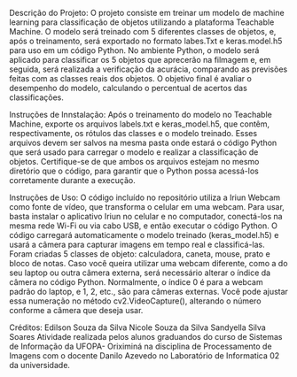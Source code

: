 Descrição do Projeto:
O projeto consiste em treinar um modelo de machine learning para classificação de objetos utilizando a plataforma Teachable Machine. O modelo será treinado com 5 diferentes classes de objetos, e, após o treinamento, será exportado no formato labes.Txt e keras.model.h5 para uso em um código Python. No ambiente Python, o modelo será aplicado para classificar os 5 objetos que aprecerão na filmagem e, em seguida, será realizada a verificação da acurácia, comparando as previsões feitas com as classes reais dos objetos. O objetivo final é avaliar o desempenho do modelo, calculando o percentual de acertos das classificações.

Instruções de Innstalação:
Após o treinamento do modelo no Teachable Machine, exporte os arquivos labels.txt e keras_model.h5, que contêm, respectivamente, os rótulos das classes e o modelo treinado. Esses arquivos devem ser salvos na mesma pasta onde estará o código Python que será usado para carregar o modelo e realizar a classificação de objetos. Certifique-se de que ambos os arquivos estejam no mesmo diretório que o código, para garantir que o Python possa acessá-los corretamente durante a execução.

Instruções de Uso:
O código incluído no repositório utiliza a Iriun Webcam como fonte de vídeo, que transforma o celular em uma webcam. Para usar, basta instalar o aplicativo Iriun no celular e no computador, conectá-los na mesma rede Wi-Fi ou via cabo USB, e então executar o código Python. O código carregará automaticamente o modelo treinado (keras_model.h5) e usará a câmera para capturar imagens em tempo real e classificá-las. Foram criadas 5 classes de objeto: calculadora, caneta, mouse, prato e bloco de notas.
Caso você queira utilizar uma webcam diferente, como a do seu laptop ou outra câmera externa, será necessário alterar o índice da câmera no código Python. Normalmente, o índice 0 é para a webcam padrão do laptop, e 1, 2, etc., são para câmeras externas. Você pode ajustar essa numeração no método cv2.VideoCapture(), alterando o número conforme a câmera que deseja usar.

Créditos:
Edilson Souza da Silva 
Nicole Souza da Silva
Sandyella Silva Soares
Atividade realizada pelos alunos graduandos do curso de Sistemas de Informação da UFOPA- Oriximiná na disciplina de Processamento de Imagens com o docente Danilo Azevedo no Laboratório de Informatica 02 da universidade.
